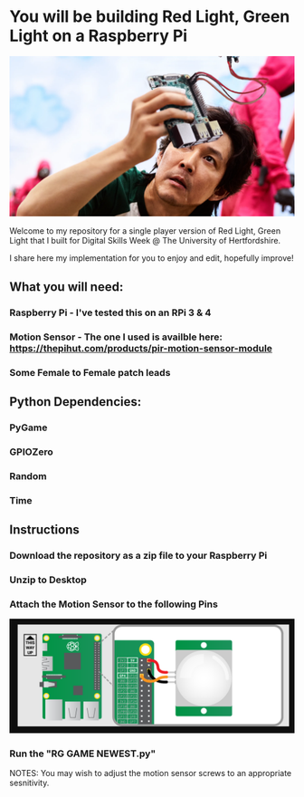 # You will be building Red Light, Green Light on a Raspberry Pi

![Raspberry Pi](/Assets/redlightgreenlight.png)

Welcome to my repository for a single player version of Red Light, Green Light that I built for Digital Skills Week @ The University of Hertfordshire.

I share here my implementation for you to enjoy and edit, hopefully improve!

## What you will need:

### Raspberry Pi - I've tested this on an RPi 3 & 4
### Motion Sensor - The one I used is availble here: https://thepihut.com/products/pir-motion-sensor-module
### Some Female to Female patch leads

## Python Dependencies:

### PyGame
### GPIOZero
### Random
### Time

## Instructions

### Download the repository as a zip file to your Raspberry Pi

### Unzip to Desktop

### Attach the Motion Sensor to the following Pins

![Raspberry Pi Pins](/Assets/pir-diagram.png)

### Run the "RG GAME NEWEST.py"

NOTES: You may wish to adjust the motion sensor screws to an appropriate sesnitivity.


